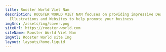```yaml
---
title: Rooster World Viet Nam
description: ROOSTER WORLD VIET NAM focuses on providing impressive Designs,
  Illustrations and Websites to help promote your business
imgSrc: /assets/img/cover.png
siteUrl: https://rooster-world.com
siteName: Rooster World Viet Nam
imgAtl: Rooster World site Img
layout: layouts/home.liquid
---
```

